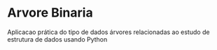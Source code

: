 # Arvore Binaria

Aplicacao prática do tipo de dados árvores relacionadas ao estudo de estrutura de dados usando Python
